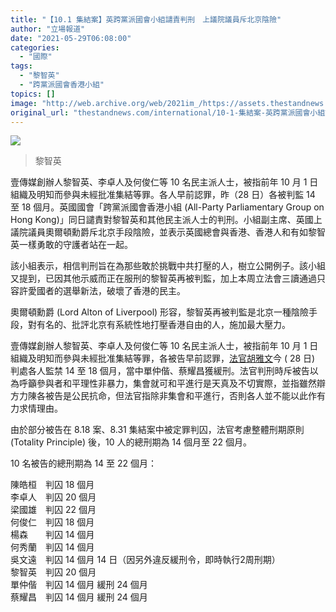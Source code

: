 ```yaml
---
title: "【10.1 集結案】英跨黨派國會小組譴責判刑　上議院議員斥北京陰險"
author: "立場報道"
date: "2021-05-29T06:08:00"
categories:
  - "國際"
tags:
  - "黎智英"
  - "跨黨派國會香港小組"
topics: []
image: "http://web.archive.org/web/2021im_/https://assets.thestandnews.com/media/photos/Brightness_Contrast201_blFru.png"
original_url: "thestandnews.com/international/10-1-集結案-英跨黨派國會小組譴責判刑-上議院議員斥北京陰險"
---
```

![](http://web.archive.org/web/2021im_/https://assets.thestandnews.com/media/photos/Brightness_Contrast201_blFru.png)
> 黎智英

壹傳媒創辦人黎智英、李卓人及何俊仁等 10 名民主派人士，被指前年 10 月 1 日組織及明知而參與未經批准集結等罪。各人早前認罪，昨（28 日）各被判監 14 至 18 個月。英國國會「跨黨派國會香港小組 (All-Party Parliamentary Group on Hong Kong)」同日譴責對黎智英和其他民主派人士的判刑。小組副主席、英國上議院議員奧爾頓勳爵斥北京手段陰險，並表示英國總會與香港、香港人和有如黎智英一樣勇敢的守護者站在一起。

該小組表示，相信判刑旨在為那些敢於挑戰中共打壓的人，樹立公開例子。該小組又提到，已因其他示威而正在服刑的黎智英再被判監，加上本周立法會三讀通過只容許愛國者的選舉新法，破壞了香港的民主。

奧爾頓勳爵 (Lord Alton of Liverpool) 形容，黎智英再被判監是北京一種陰險手段，對有名的、批評北京有系統性地打壓香港自由的人，施加最大壓力。

壹傳媒創辦人黎智英、李卓人及何俊仁等 10 名民主派人士，被指前年 10 月 1 日組織及明知而參與未經批准集結等罪，各被告早前認罪，[法官胡雅文](http://web.archive.org/web/20211229132812/https://beta.thestandnews.com/court/10-1%E9%9B%86%E7%B5%90%E6%A1%88-10-%E4%BA%BA%E5%88%A4%E5%9B%9A-14-%E8%87%B3-18-%E5%80%8B%E6%9C%88-%E5%AE%98%E6%96%A5%E8%A2%AB%E5%91%8A%E7%9B%B8%E4%BF%A1%E9%9B%86%E6%9C%83%E5%8F%AF%E5%92%8C%E5%B9%B3%E9%80%B2%E8%A1%8C-%E5%A4%A9%E7%9C%9F-%E4%B8%8D%E5%88%87%E5%AF%A6%E9%9A%9B)今 ( 28 日) 判處各人監禁 14 至 18 個月，當中單仲偕、蔡耀昌獲緩刑。法官判刑時斥被告以為呼籲參與者和平理性非暴力，集會就可和平進行是天真及不切實際，並指雖然辯方力陳各被告是公民抗命，但法官指除非集會和平進行，否則各人並不能以此作有力求情理由。

由於部分被告在 8.18 案、8.31 集結案中被定罪判囚，法官考慮整體刑期原則 (Totality Principle) 後，10 人的總刑期為 14 個月至 22 個月。

10 名被告的總刑期為 14 至 22 個月：

陳皓桓　判囚 18 個月  
李卓人　判囚 20 個月  
梁國雄　判囚 22 個月  
何俊仁　判囚 18 個月  
楊森　　判囚 14 個月  
何秀蘭　判囚 14 個月  
吳文遠　判囚 14 個月 14 日（因另外違反緩刑令，即時執行2周刑期）  
黎智英　判囚 20 個月  
單仲偕　判囚 14 個月 緩刑 24 個月  
蔡耀昌　判囚 14 個月 緩刑 24 個月